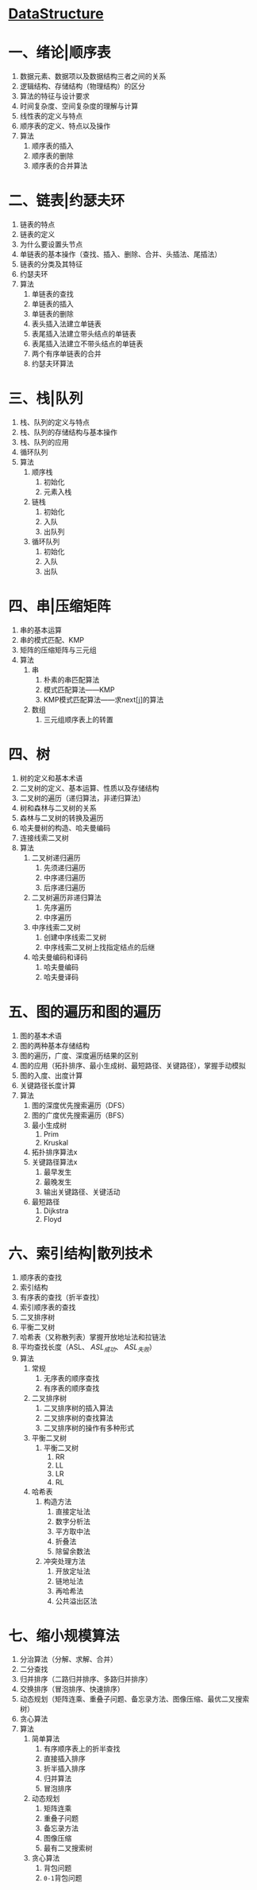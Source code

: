 # [DataStructure](https://github.com/SylverQG/Blogs/issues/4)

# 一、绪论|顺序表
1. 数据元素、数据项以及数据结构三者之间的关系
2. 逻辑结构、存储结构（物理结构）的区分
3. 算法的特征与设计要求
4. 时间复杂度、空间复杂度的理解与计算
5. 线性表的定义与特点
6. 顺序表的定义、特点以及操作
7. 算法
   1. 顺序表的插入
   2. 顺序表的删除
   3. 顺序表的合并算法

# 二、链表|约瑟夫环
1. 链表的特点
2. 链表的定义
3. 为什么要设置头节点
4. 单链表的基本操作（查找、插入、删除、合并、头插法、尾插法）
5. 链表的分类及其特征
6. 约瑟夫环
7. 算法
   1. 单链表的查找
   2. 单链表的插入
   3. 单链表的删除
   4. 表头插入法建立单链表
   5. 表尾插入法建立带头结点的单链表
   6. 表尾插入法建立不带头结点的单链表
   7. 两个有序单链表的合并
   8. 约瑟夫环算法

# 三、栈|队列
1. 栈、队列的定义与特点
2. 栈、队列的存储结构与基本操作
3. 栈、队列的应用
4. 循环队列
5. 算法
   1. 顺序栈
      1. 初始化
      2. 元素入栈
   2. 链栈
      1. 初始化
      2. 入队
      3. 出队列
   3. 循环队列
      1. 初始化
      2. 入队
      3. 出队

# 四、串|压缩矩阵
1. 串的基本运算
2. 串的模式匹配、KMP
3. 矩阵的压缩矩阵与三元组
4. 算法
   1. 串
      1. 朴素的串匹配算法
      2. 模式匹配算法——KMP
      3. KMP模式匹配算法——求next[j]的算法
   2. 数组
      1. 三元组顺序表上的转置

# 四、树
1. 树的定义和基本术语
2. 二叉树的定义、基本运算、性质以及存储结构
3. 二叉树的遍历（递归算法，非递归算法）
4. 树和森林与二叉树的关系
5. 森林与二叉树的转换及遍历
6. 哈夫曼树的构造、哈夫曼编码
7. 连接线索二叉树
8. 算法
   1. 二叉树递归遍历
      1. 先须递归遍历
      2. 中序递归遍历
      3. 后序递归遍历
   2. 二叉树遍历非递归算法
      1. 先序遍历
      2. 中序遍历
   3. 中序线索二叉树
      1. 创建中序线索二叉树
      2. 中序线索二叉树上找指定结点的后继
   4. 哈夫曼编码和译码
      1. 哈夫曼编码
      2. 哈夫曼译码

# 五、图的遍历和图的遍历
1. 图的基本术语
2. 图的两种基本存储结构
3. 图的遍历，广度、深度遍历结果的区别
4. 图的应用（拓扑排序、最小生成树、最短路径、关键路径），掌握手动模拟
5. 图的入度、出度计算
6. 关键路径长度计算
7. 算法
   1. 图的深度优先搜索遍历（DFS）
   2. 图的广度优先搜索遍历（BFS）
   3. 最小生成树
      1. Prim
      2. Kruskal
   4. 拓扑排序算法x
   5. 关键路径算法x
      1. 最早发生
      2. 最晚发生
      3. 输出关键路径、关键活动
   6. 最短路径
      1. Dijkstra
      2. Floyd

# 六、索引结构|散列技术
1. 顺序表的查找
2. 索引结构
3. 有序表的查找（折半查找）
4. 索引顺序表的查找
5. 二叉排序树
6. 平衡二叉树
7. 哈希表（又称散列表）掌握开放地址法和拉链法
8. 平均查找长度（ASL、 $ASL_{成功}$、 $ASL_{失败}$）
9. 算法
   1. 常规
      1. 无序表的顺序查找
      2. 有序表的顺序查找
   2. 二叉排序树
      1. 二叉排序树的插入算法
      2. 二叉排序树的查找算法
      3. 二叉排序树的操作有多种形式
   3. 平衡二叉树
      1. 平衡二叉树
         1. RR
         2. LL
         3. LR
         4. RL
   4. 哈希表
      1. 构造方法
         1. 直接定址法
         2. 数字分析法
         3. 平方取中法
         4. 折叠法
         5. 除留余数法
      2. 冲突处理方法
         1. 开放定址法
         2. 链地址法
         3. 再哈希法
         4. 公共溢出区法

# 七、缩小规模算法
1. 分治算法（分解、求解、合并）
2. 二分查找
3. 归并排序（二路归并排序、多路归并排序）
4. 交换排序（冒泡排序、快速排序）
5. 动态规划（矩阵连乘、重叠子问题、备忘录方法、图像压缩、最优二叉搜索树）
6. 贪心算法
7. 算法
   1. 简单算法
      1. 有序顺序表上的折半查找
      2. 直接插入排序
      3. 折半插入排序
      4. 归并算法
      5. 冒泡排序
   2. 动态规划
      1. 矩阵连乘
      2. 重叠子问题
      3. 备忘录方法
      4. 图像压缩
      5. 最有二叉搜索树
   3. 贪心算法
      1. 背包问题
      2. `0-1`背包问题